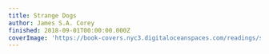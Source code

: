 ```yaml
---
title: Strange Dogs
author: James S.A. Corey
finished: 2018-09-01T00:00:00.000Z
coverImage: 'https://book-covers.nyc3.digitaloceanspaces.com/readings/strange-dogs-01.jpg'
---
```

